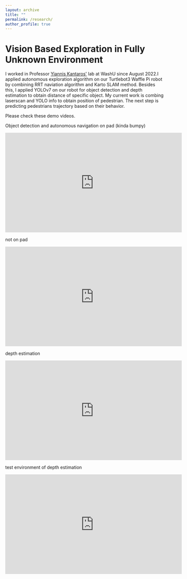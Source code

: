 ```yaml
---
layout: archive
title: ""
permalink: /research/
author_profile: true
---
```

Vision Based Exploration in Fully Unknown Environment
====
I worked in Professor [Yiannis Kantaros'](https://engineering.wustl.edu/faculty/Yiannis-Kantaros.html) lab at WashU since August 2022.I applied autonomous exploration algorithm on our Turtlebot3 Waffle Pi robot by combining RRT naviation algorithm and Karto SLAM method. Besides this, I applied YOLOv7 on our robot for object detection and depth estimation to obtain distance of specific object. My current work is combing laserscan and YOLO info to obtain position of pedestrian. The next step is predicting pedestrians trajectory based on their behavior.

Please check these demo videos. 

Object detection and autonomous navigation on pad (kinda bumpy)
<iframe width="560" height="315" src="https://www.youtube.com/embed/ixDVWG9pUJ4" title="YouTube video player" frameborder="0" allow="accelerometer; autoplay; clipboard-write; encrypted-media; gyroscope; picture-in-picture; web-share" allowfullscreen></iframe>

not on pad
<iframe width="560" height="315" src="https://www.youtube.com/embed/ICd1tCqf2rU" title="YouTube video player" frameborder="0" allow="accelerometer; autoplay; clipboard-write; encrypted-media; gyroscope; picture-in-picture; web-share" allowfullscreen></iframe>

depth estimation
<iframe width="560" height="315" src="https://www.youtube.com/embed/qh8bAIE5-mA" title="YouTube video player" frameborder="0" allow="accelerometer; autoplay; clipboard-write; encrypted-media; gyroscope; picture-in-picture; web-share" allowfullscreen></iframe>

test environment of depth estimation
<iframe width="560" height="315" src="https://www.youtube.com/embed/OoZ20Jg31_E" title="YouTube video player" frameborder="0" allow="accelerometer; autoplay; clipboard-write; encrypted-media; gyroscope; picture-in-picture; web-share" allowfullscreen></iframe>



